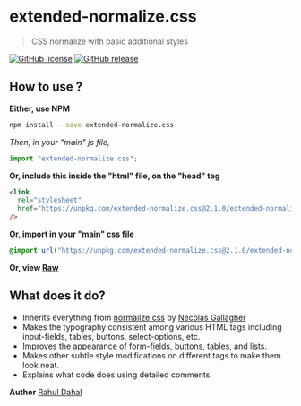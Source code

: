 # extended-normalize.css

> CSS normalize with basic additional styles

[![GitHub license](https://img.shields.io/badge/license-MIT-green)](https://github.com/rahuldahal/extended-normalize.css/blob/master/LICENSE)
[![GitHub release](https://img.shields.io/badge/release-v2.1.0-blue)](https://www.npmjs.com/package/extended-normalize.css)

## How to use ?

**Either, use NPM**

```sh
npm install --save extended-normalize.css
```

_Then, in your "main" js file,_

```javascript
import "extended-normalize.css";
```

**Or, include this inside the "html" file, on the "head" tag**

```html
<link
  rel="stylesheet"
  href="https://unpkg.com/extended-normalize.css@2.1.0/extended-normalize.css"
/>
```

**Or, import in your "main" css file**

```css
@import url("https://unpkg.com/extended-normalize.css@2.1.0/extended-normalize.css");
```

**Or, view [Raw](https://unpkg.com/extended-normalize.css@2.1.0/extended-normalize.css)**

## What does it do?

- Inherits everything from [normailze.css](http://necolas.github.io/normalize.css/) by [Necolas Gallagher](http://nicolasgallagher.com/)
- Makes the typography consistent among various HTML tags including input-fields, tables, buttons, select-options, etc.
- Improves the appearance of form-fields, buttons, tables, and lists.
- Makes other subtle style modifications on different tags to make them look neat.
- Explains what code does using detailed comments.

**Author**
[Rahul Dahal](http://rahuldahal.com.np)
